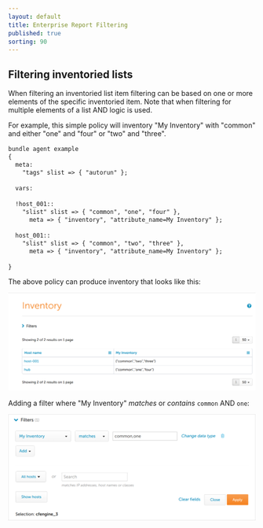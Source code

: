 ```yaml
---
layout: default
title: Enterprise Report Filtering
published: true
sorting: 90
---
```


## Filtering inventoried lists

When filtering an inventoried list item filtering can be based on one or more
elements of the specific inventoried item. Note that when filtering for multiple
elements of a list AND logic is used.

For example, this simple policy will inventory "My Inventory" with "common" and
either "one" and "four" or "two" and "three".

```cf3
bundle agent example
{
  meta:
    "tags" slist => { "autorun" };

  vars:

  !host_001::
    "slist" slist => { "common", "one", "four" },
      meta => { "inventory", "attribute_name=My Inventory" };

  host_001::
    "slist" slist => { "common", "two", "three" },
      meta => { "inventory", "attribute_name=My Inventory" };

}
```

The above policy can produce inventory that looks like this:

![inventoried list items](inventoried-list-items.png)

Adding a filter where "My Inventory" *matches* or *contains* ```common``` AND ```one```:

![inventoried list items](filter-inventoried-list-items.png)
